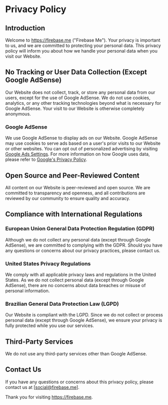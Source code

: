 # Privacy Policy

## Introduction

Welcome to https://firebase.me ("Firebase Me"). Your privacy is important to us, and we are committed to protecting your personal data. This privacy policy will inform you about how we handle your personal data when you visit our Website.

## No Tracking or User Data Collection (Except Google AdSense)

Our Website does not collect, track, or store any personal data from our users, except for the use of Google AdSense. We do not use cookies, analytics, or any other tracking technologies beyond what is necessary for Google AdSense. Your visit to our Website is otherwise completely anonymous.

### Google AdSense

We use Google AdSense to display ads on our Website. Google AdSense may use cookies to serve ads based on a user's prior visits to our Website or other websites. You can opt out of personalized advertising by visiting [Google Ads Settings](https://adssettings.google.com/authenticated). For more information on how Google uses data, please refer to [Google's Privacy Policy](https://policies.google.com/privacy).

## Open Source and Peer-Reviewed Content

All content on our Website is peer-reviewed and open source. We are committed to transparency and openness, and all contributions are reviewed by our community to ensure quality and accuracy.

## Compliance with International Regulations

### European Union General Data Protection Regulation (GDPR)

Although we do not collect any personal data (except through Google AdSense), we are committed to complying with the GDPR. Should you have any questions or concerns about our privacy practices, please contact us.

### United States Privacy Regulations

We comply with all applicable privacy laws and regulations in the United States. As we do not collect personal data (except through Google AdSense), there are no concerns about data breaches or misuse of personal information.

### Brazilian General Data Protection Law (LGPD)

Our Website is compliant with the LGPD. Since we do not collect or process personal data (except through Google AdSense), we ensure your privacy is fully protected while you use our services.

## Third-Party Services

We do not use any third-party services other than Google AdSense. 

## Contact Us

If you have any questions or concerns about this privacy policy, please contact us at [social@firebase.me].

Thank you for visiting https://firebase.me.
